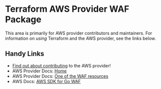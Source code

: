 # Terraform AWS Provider WAF Package

This area is primarily for AWS provider contributors and maintainers. For information on _using_ Terraform and the AWS provider, see the links below.


## Handy Links
* [Find out about contributing](../../../docs/contributing) to the AWS provider!
* AWS Provider Docs: [Home](https://registry.terraform.io/providers/hashicorp/aws/latest/docs)
* AWS Provider Docs: [One of the WAF resources](https://registry.terraform.io/providers/hashicorp/aws/latest/docs/resources/waf_byte_match_set)
* AWS Docs: [AWS SDK for Go WAF](https://docs.aws.amazon.com/sdk-for-go/api/service/waf/)
